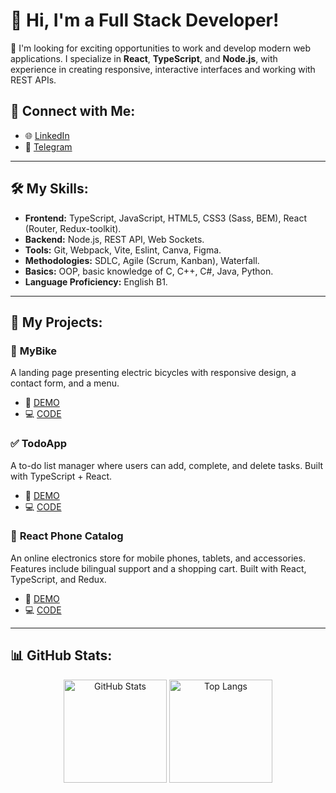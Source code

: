 # 👋 Hi, I'm a Full Stack Developer!

🎯 I'm looking for exciting opportunities to work and develop modern web applications. I specialize in **React**, **TypeScript**, and **Node.js**, with experience in creating responsive, interactive interfaces and working with REST APIs.

## 🤝 **Connect with Me:**
- 🌐 <a href="https://linkedin.com/in/stanislav-hohulia" target="_blank">LinkedIn</a>
- 📩 <a href="https://t.me/stashohulia" target="_blank">Telegram</a>

---

## 🛠️ **My Skills:**
- **Frontend:** TypeScript, JavaScript, HTML5, CSS3 (Sass, BEM), React (Router, Redux-toolkit).
- **Backend:** Node.js, REST API, Web Sockets.
- **Tools:** Git, Webpack, Vite, Eslint, Canva, Figma.
- **Methodologies:** SDLC, Agile (Scrum, Kanban), Waterfall.
- **Basics:** OOP, basic knowledge of C, C++, C#, Java, Python.
- **Language Proficiency:** English B1.

---

## 📂 **My Projects:**

### 🚴 **MyBike**  
A landing page presenting electric bicycles with responsive design, a contact form, and a menu.
- 🎥 [DEMO](https://sholudyvyy.github.io/mybike-landing-page/)
- 💻 [CODE](https://github.com/Sholudyvyy/mybike-landing-page)

### ✅ **TodoApp**  
A to-do list manager where users can add, complete, and delete tasks. Built with TypeScript + React.
- 🎥 [DEMO](https://sholudyvyy.github.io/todoApp/)
- 💻 [CODE](https://github.com/Sholudyvyy/todoApp)

### 📱 **React Phone Catalog**  
An online electronics store for mobile phones, tablets, and accessories. Features include bilingual support and a shopping cart. Built with React, TypeScript, and Redux.
- 🎥 [DEMO](https://fe-aug-24-team-1.github.io/frontend/)
- 💻 [CODE](https://github.com/fe-aug-24-team-1/frontend)

---

## 📊 **GitHub Stats:**
<p align="center">
  <img src="https://github-readme-stats.vercel.app/api?username=Sholudyvyy&show_icons=true&theme=radical" alt="GitHub Stats" height="165">
  <img src="https://github-readme-stats.vercel.app/api/top-langs/?username=Sholudyvyy&layout=compact&theme=radical" alt="Top Langs" height="165">
</p>
